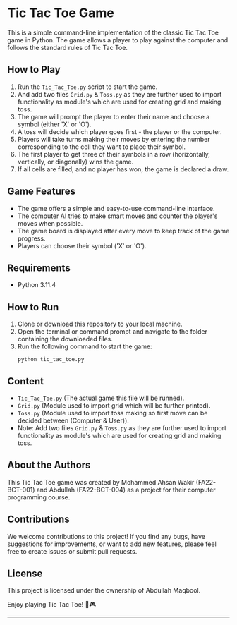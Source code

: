 # Tic Tac Toe Game

This is a simple command-line implementation of the classic Tic Tac Toe game in Python. The game allows a player to play against the computer and follows the standard rules of Tic Tac Toe.

## How to Play

1. Run the `Tic_Tac_Toe.py` script to start the game.
2. And add two files `Grid.py` & `Toss.py` as they are further used to import functionality as module's which are used for creating grid and making toss.
3. The game will prompt the player to enter their name and choose a symbol (either 'X' or 'O').
4. A toss will decide which player goes first - the player or the computer.
5. Players will take turns making their moves by entering the number corresponding to the cell they want to place their symbol.
6. The first player to get three of their symbols in a row (horizontally, vertically, or diagonally) wins the game.
7. If all cells are filled, and no player has won, the game is declared a draw.

## Game Features

- The game offers a simple and easy-to-use command-line interface.
- The computer AI tries to make smart moves and counter the player's moves when possible.
- The game board is displayed after every move to keep track of the game progress.
- Players can choose their symbol ('X' or 'O').

## Requirements

- Python 3.11.4

## How to Run

1. Clone or download this repository to your local machine.
2. Open the terminal or command prompt and navigate to the folder containing the downloaded files.
3. Run the following command to start the game:
   ```
   python tic_tac_toe.py
   ```
## Content
- `Tic_Tac_Toe.py` (The actual game this file will be runned).
- `Grid.py` (Module used to import grid which will be further printed).
- `Toss.py` (Module used to import toss making so first move can be decided between (Computer & User)).
- Note:
        Add two files `Grid.py` & `Toss.py` as they are further used to import functionality as module's which are used for creating grid and making toss.
      
## About the Authors

This Tic Tac Toe game was created by Mohammed Ahsan Wakir (FA22-BCT-001) and Abdullah (FA22-BCT-004) as a project for their computer programming course.

## Contributions

We welcome contributions to this project! If you find any bugs, have suggestions for improvements, or want to add new features, please feel free to create issues or submit pull requests.

## License

This project is licensed under the ownership of Abdullah Maqbool.

Enjoy playing Tic Tac Toe! 🎉🎮

---
